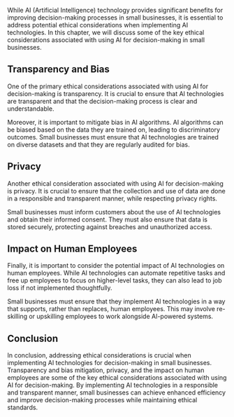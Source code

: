 
While AI (Artificial Intelligence) technology provides significant benefits for improving decision-making processes in small businesses, it is essential to address potential ethical considerations when implementing AI technologies. In this chapter, we will discuss some of the key ethical considerations associated with using AI for decision-making in small businesses.

Transparency and Bias
---------------------

One of the primary ethical considerations associated with using AI for decision-making is transparency. It is crucial to ensure that AI technologies are transparent and that the decision-making process is clear and understandable.

Moreover, it is important to mitigate bias in AI algorithms. AI algorithms can be biased based on the data they are trained on, leading to discriminatory outcomes. Small businesses must ensure that AI technologies are trained on diverse datasets and that they are regularly audited for bias.

Privacy
-------

Another ethical consideration associated with using AI for decision-making is privacy. It is crucial to ensure that the collection and use of data are done in a responsible and transparent manner, while respecting privacy rights.

Small businesses must inform customers about the use of AI technologies and obtain their informed consent. They must also ensure that data is stored securely, protecting against breaches and unauthorized access.

Impact on Human Employees
-------------------------

Finally, it is important to consider the potential impact of AI technologies on human employees. While AI technologies can automate repetitive tasks and free up employees to focus on higher-level tasks, they can also lead to job loss if not implemented thoughtfully.

Small businesses must ensure that they implement AI technologies in a way that supports, rather than replaces, human employees. This may involve re-skilling or upskilling employees to work alongside AI-powered systems.

Conclusion
----------

In conclusion, addressing ethical considerations is crucial when implementing AI technologies for decision-making in small businesses. Transparency and bias mitigation, privacy, and the impact on human employees are some of the key ethical considerations associated with using AI for decision-making. By implementing AI technologies in a responsible and transparent manner, small businesses can achieve enhanced efficiency and improve decision-making processes while maintaining ethical standards.
